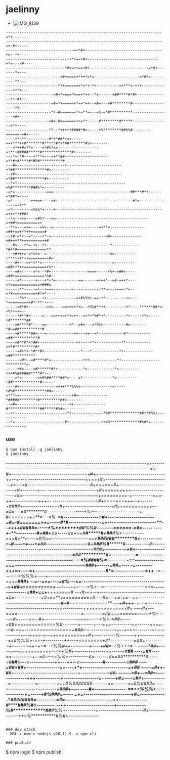 # jaelinny

- ![IMG_8139](https://github.com/Jaelinny/nvm-test/assets/148875683/1d50e03f-37f2-45a0-9506-9ccdc8b5ea79)

```
---------------------------------------------------------------------=*+-------
---------------------------------------------------------------------=+-#+-----
------------------------------=+*#+----------------------------------+=--*+----
----------------------------+*+==+#+-------------------------------+*=---=#----
--------------------------*#+=++==+#+--------------------------=*#+-------*=---
------------------------+#+====+*++*=*=--------------------=*#*=----------**---
-----------------------**+======+*=*+-*+----------=+***=-+*+-------------++*+--
---------------------=#+*====*+==+*++--*+------+##****#*#+--------------++-#+--
--------------------=#=*+=====+*==*++--=#=---=#********#------------------+%---
--------------------*+-#=======*+=**=---=%-=*#**********-----------------=#+---
-------------------=#=-#=======++=**-----#********#*****----------------=*+----
-------------------**--*++++*####*#=-----+%********##%%#--------======-=#=-----
----+*-**----------#*+*##*+==-----==+***++#*******#*****#*+*##*******#%+-------
---=*++#=**=----=*#%*==------------------=+**+#####*****#*************#+-------
---*=-*#----=***+---=+**##-------------------=**#+#****#*#%#**********#--------
---#=---------------------+------------------------+*##**************#=--------
--+#+----------------------------------------------=*##*************#+---------
--*=*------------------------------------------------=%#********###%*=---------
-=*=--------------===----------------------------------##***#*+------=*##*=----
-=*--------+++=+----=+----------------------------------#*=---------------=++**
-=*--------=%%%*+----+-----------------------------------------------=+++**###+
--*=--=+=----=#%*---==-----------------------------------------=+##+==========+
--**=---=+=----=%+--=--------------------=+**=---------------=##+==+**+++=====#
--+#-=*+--=*----+*-=------------------------=#=-------------+#+=+**+=========+#
---#=---+*=-+=--++----------------------------*------------*#+*#=============**
---+#+++=-=*=+=--=----------------------------==----------+***+++*++========+#=
----#+---=+*=**=-------------------------------=---------=##+**++==========+%*-
----=#=-----=*=--*#+----------------====-----+%+-=##=----=##+=============*%#--
-----+*------+---+*+*=----------==------=+=+*--=#-=++*---=*=============+###=--
------**-----=+--+===--------=------------**=---+===-*=--=*+==========+#*+*----
------*%*-------++-------------=+#%%%+-==-+*---------++---*+========+#*-**-----
-----=#*#+--------=+=----==++=+*+=--+%%#**++---------+*----***+**##*=-+%*+++=--
-----*#**#+-----=---==+++=+*+=++--=+*+*%#*+*---------*+-----+*=-----+#*******##
----=#****#*----==----------+*--=#=---=*%%+----------#=-------*#==##**********#
----=#*****##=---=------------++---++--=*-----------#*----------=##***********#
----=#**#*+*##+----------------=+----+*+-----------**-----------=+*#*********#*
-----=#+*+-*#**#+----------------*---*------------*+-------------=##**********-
------=#+--=#****#*=--------------+++------------*+-----------------*********=-
-----+#=----=#******#*+-----------*=------------*=---------+++#%######****#*---
----=*=-------=+#%##****##*=----=*-------------*=---------+##************#+----
----#+----------------==++***%%%+-------------+=-----+#%#**************##=-----
=***+=-----------------------+#=-------------*#####********#*********##=-------
--=#=-----------------------++--------------#**************##*****#%#=---------
--++-----------------------*+--------------*%#*************##**#%%+------------
--*=----------------------#+--------------++=%*************#%#*=---------------
```

### use
```
$ npm install -g jaelinny
$ jaelinny
```
---------------------------------------------------------------------=*+-------
---------------------------------------------------------------------=+-#+-----
------------------------------=+*#+----------------------------------+=--*+----
----------------------------+*+==+#+-------------------------------+*=---=#----
--------------------------*#+=++==+#+--------------------------=*#+-------*=---
------------------------+#+====+*++*=*=--------------------=*#*=----------**---
-----------------------**+======+*=*+-*+----------=+***=-+*+-------------++*+--
---------------------=#+*====*+==+*++--*+------+##****#*#+--------------++-#+--
--------------------=#=*+=====+*==*++--=#=---=#********#------------------+%---
--------------------*+-#=======*+=**=---=%-=*#**********-----------------=#+---
-------------------=#=-#=======++=**-----#********#*****----------------=*+----
-------------------**--*++++*####*#=-----+%********##%%#--------======-=#=-----
----+*-**----------#*+*##*+==-----==+***++#*******#*****#*+*##*******#%+-------
---=*++#=**=----=*#%*==------------------=+**+#####*****#*************#+-------
---*=-*#----=***+---=+**##-------------------=**#+#****#*#%#**********#--------
---#=---------------------+------------------------+*##**************#=--------
--+#+----------------------------------------------=*##*************#+---------
--*=*------------------------------------------------=%#********###%*=---------
-=*=--------------===----------------------------------##***#*+------=*##*=----
-=*--------+++=+----=+----------------------------------#*=---------------=++**
-=*--------=%%%*+----+-----------------------------------------------=+++**###+
--*=--=+=----=#%*---==-----------------------------------------=+##+==========+
--**=---=+=----=%+--=--------------------=+**=---------------=##+==+**+++=====#
--+#-=*+--=*----+*-=------------------------=#=-------------+#+=+**+=========+#
---#=---+*=-+=--++----------------------------*------------*#+*#=============**
---+#+++=-=*=+=--=----------------------------==----------+***+++*++========+#=
----#+---=+*=**=-------------------------------=---------=##+**++==========+%*-
----=#=-----=*=--*#+----------------====-----+%+-=##=----=##+=============*%#--
-----+*------+---+*+*=----------==------=+=+*--=#-=++*---=*=============+###=--
------**-----=+--+===--------=------------**=---+===-*=--=*+==========+#*+*----
------*%*-------++-------------=+#%%%+-==-+*---------++---*+========+#*-**-----
-----=#*#+--------=+=----==++=+*+=--+%%#**++---------+*----***+**##*=-+%*+++=--
-----*#**#+-----=---==+++=+*+=++--=+*+*%#*+*---------*+-----+*=-----+#*******##
----=#****#*----==----------+*--=#=---=*%%+----------#=-------*#==##**********#
----=#*****##=---=------------++---++--=*-----------#*----------=##***********#
----=#**#*+*##+----------------=+----+*+-----------**-----------=+*#*********#*
-----=#+*+-*#**#+----------------*---*------------*+-------------=##**********-
------=#+--=#****#*=--------------+++------------*+-----------------*********=-
-----+#=----=#******#*+-----------*=------------*=---------+++#%######****#*---
----=*=-------=+#%##****##*=----=*-------------*=---------+##************#+----
----#+----------------==++***%%%+-------------+=-----+#%#**************##=-----
=***+=-----------------------+#=-------------*#####********#*********##=-------
--=#=-----------------------++--------------#**************##*****#%#=---------
--++-----------------------*+--------------*%#*************##**#%%+------------
--*=----------------------#+--------------++=%*************#%#*=---------------
```

### dev stack
- WSL > nvm > nodejs v20.11.0. > npm cli

### publish
```
$ npm login
$ npm publish
```
